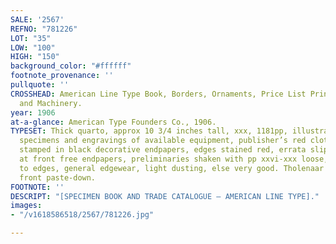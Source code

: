 ```yaml
---
SALE: '2567'
REFNO: "781226"
LOT: "35"
LOW: "100"
HIGH: "150"
background_color: "#ffffff"
footnote_provenance: ''
pullquote: ''
CROSSHEAD: American Line Type Book, Borders, Ornaments, Price List Printing Material
  and Machinery.
year: 1906
at-a-glance: American Type Founders Co., 1906.
TYPESET: Thick quarto, approx 10 3/4 inches tall, xxx, 1181pp, illustrated with type
  specimens and engravings of available equipment, publisher’s red cloth, pictorially
  stamped in black decorative endpapers, edges stained red, errata slip tipped-in
  at front free endpapers, preliminaries shaken with pp xxvi-xxx loose, a few tears
  to edges, general edgewear, light dusting, else very good. Tholenaar bookplate to
  front paste-down.
FOOTNOTE: ''
DESCRIPT: "[SPECIMEN BOOK AND TRADE CATALOGUE — AMERICAN LINE TYPE]."
images:
- "/v1618586518/2567/781226.jpg"

---
```


